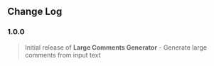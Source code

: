 ## Change Log

### 1.0.0
> Initial release of **Large Comments Generator** - Generate large comments from input text
